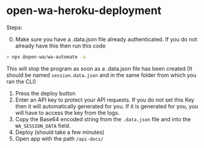 # open-wa-heroku-deployment

Steps:

0. Make sure you have a .data.json file already authenticated. If you do not already have this then run this code

```bash
> npx @open-wa/wa-automate -o
```

This will stop the program as soon as a .data.json file has been created (It should be named `session.data.json` and in the same folder from which you ran the CLI)


1. Press the deploy button
2. Enter an API key to protect your API requests. If you do not set this Key then it will automatically generated for you. If it is generated for you, you will have to access the key from the logs.
3. Copy the Base64 encoded string from the `.data.json` file and into the `WA_SESSION_DATA` field.
4. Deploy (should take a few minutes)
5. Open app with the path `/api-docs/`
